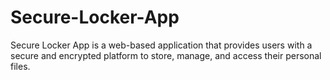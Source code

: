 # Secure-Locker-App
Secure Locker App is a web-based application that provides users with a secure and encrypted platform to store, manage, and access their personal files. 
